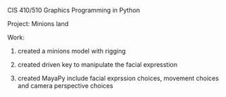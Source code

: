 CIS 410/510 Graphics Programming in Python

Project: Minions land

Work:
1. created a minions model with rigging

2. created driven key to manipulate the facial expresstion

3. created MayaPy include facial exprssion choices, movement choices and camera perspective choices
